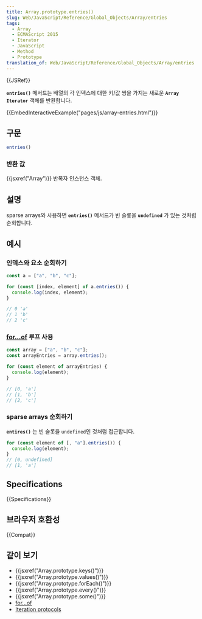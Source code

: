 ```yaml
---
title: Array.prototype.entries()
slug: Web/JavaScript/Reference/Global_Objects/Array/entries
tags:
  - Array
  - ECMAScript 2015
  - Iterator
  - JavaScript
  - Method
  - Prototype
translation_of: Web/JavaScript/Reference/Global_Objects/Array/entries
---
```


{{JSRef}}

**`entries()`** 메서드는 배열의 각 인덱스에 대한 키/값 쌍을 가지는 새로운 **`Array Iterator`** 객체를 반환합니다.

{{EmbedInteractiveExample("pages/js/array-entries.html")}}

## 구문

```js
entries()
```

### 반환 값

{{jsxref("Array")}} 반복자 인스턴스 객체.

## 설명

sparse arrays와 사용하면 **`entries()`** 메서드가 빈 슬롯을 **`undefined`** 가 있는 것처럼 순회합니다.

## 예시

### 인덱스와 요소 순회하기

```js
const a = ["a", "b", "c"];

for (const [index, element] of a.entries()) {
  console.log(index, element);
}

// 0 'a'
// 1 'b'
// 2 'c'
```

### [for…of](/ko/docs/Web/JavaScript/Reference/Statements/for...of) 루프 사용

```js
const array = ["a", "b", "c"];
const arrayEntries = array.entries();

for (const element of arrayEntries) {
  console.log(element);
}

// [0, 'a']
// [1, 'b']
// [2, 'c']
```

### sparse arrays 순회하기

**`entires()`** 는 빈 슬롯을 `undefined`인 것처럼 접근합니다.

```js
for (const element of [, "a"].entries()) {
  console.log(element);
}
// [0, undefined]
// [1, 'a']

```

## Specifications

{{Specifications}}

## 브라우저 호환성

{{Compat}}

## 같이 보기

- {{jsxref("Array.prototype.keys()")}}
- {{jsxref("Array.prototype.values()")}}
- {{jsxref("Array.prototype.forEach()")}}
- {{jsxref("Array.prototype.every()")}}
- {{jsxref("Array.prototype.some()")}}
- [for...of](/ko/docs/Web/JavaScript/Reference/Statements/for...of)
- [Iteration protocols](/ko/docs/Web/JavaScript/Reference/Iteration_protocols)

